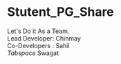 # Stutent_PG_Share
Let's Do it As a Team.
<br>
Lead Developer: Chinmay<br>
Co-Developers : Sahil<br> *Tabspace* Swagat
